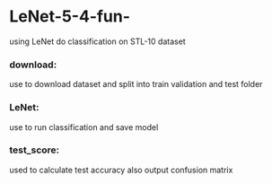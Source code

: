 # LeNet-5-4-fun-
using LeNet do classification on STL-10 dataset
### download:
use to download dataset and split into train validation and test folder
### LeNet:
use to run classification and save model
### test_score:
used to calculate test accuracy also output confusion matrix

